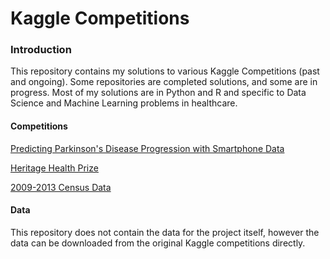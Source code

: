 # Kaggle Competitions

### Introduction
This repository contains my solutions to various Kaggle Competitions (past and ongoing). Some repositories are completed solutions, and some are in progress. Most of my solutions are in Python and R and specific to Data Science and Machine Learning problems in healthcare. 

#### Competitions

[Predicting Parkinson's Disease Progression with Smartphone Data](https://www.kaggle.com/c/predicting-parkinson-s-disease-progression-with-smartphone-data/data)

[Heritage Health Prize](https://www.kaggle.com/c/hhp)

[2009-2013 Census Data](https://www.kaggle.com/census/2013-american-community-survey)


#### Data
This repository does not contain the data for the project itself, however the data can be downloaded from the original Kaggle competitions directly.
